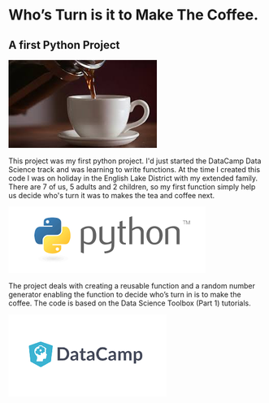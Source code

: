 # Who’s Turn is it to Make The Coffee.

## A first Python Project
![Python](Images/coffee.jpg?raw=true)

This project was my first python project. I'd just started the DataCamp Data Science track and was learning to write functions. At the time I created this code I was on holiday in the English Lake District with my extended family. There are 7 of us, 5 adults and 2 children, so my first function simply help us decide who's turn it was to makes the tea and coffee next.

![Python](../Images/python.png?raw=true)

The project deals with creating a reusable function and a random  number generator enabling the function to decide who’s turn in is to make the coffee. The code is based on the Data Science Toolbox (Part 1) tutorials.

![Datacamp](../Images/datacamp.png?raw=true)

